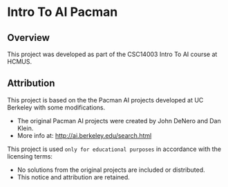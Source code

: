 # Intro To AI Pacman

## Overview

This project was developed as part of the CSC14003 Intro To AI course at HCMUS.

## Attribution

This project is based on the the Pacman AI projects developed at UC Berkeley with some modifications.

- The original Pacman AI projects were created by John DeNero and Dan Klein.
- More info at: http://ai.berkeley.edu/search.html

This project is used `only for educational purposes` in accordance with the licensing terms:

- No solutions from the original projects are included or distributed.
- This notice and attribution are retained.
